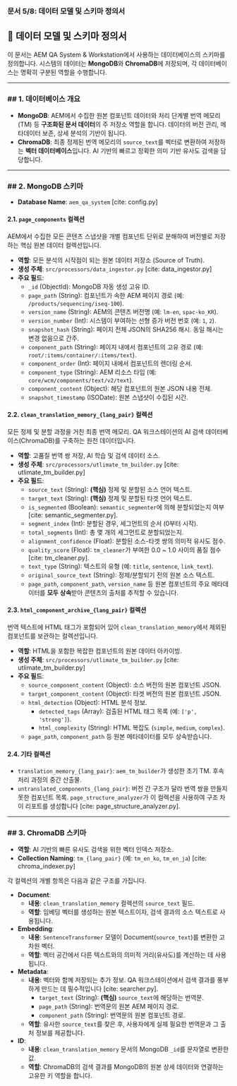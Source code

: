 
### **문서 5/8: 데이터 모델 및 스키마 정의서**

## **💾 데이터 모델 및 스키마 정의서**

이 문서는 AEM QA System & Workstation에서 사용하는 데이터베이스의 스키마를 정의합니다. 시스템의 데이터는 **MongoDB**와 **ChromaDB**에 저장되며, 각 데이터베이스는 명확히 구분된 역할을 수행합니다.

---

### ## 1. 데이터베이스 개요

* **MongoDB**: AEM에서 수집한 원본 컴포넌트 데이터와 처리 단계별 번역 메모리(TM) 등 **구조화된 문서 데이터**의 주 저장소 역할을 합니다. 데이터의 버전 관리, 메타데이터 보존, 상세 분석의 기반이 됩니다.
* **ChromaDB**: 최종 정제된 번역 메모리의 `source_text`를 벡터로 변환하여 저장하는 **벡터 데이터베이스**입니다. AI 기반의 빠르고 정확한 의미 기반 유사도 검색을 담당합니다.

---

### ## 2. MongoDB 스키마

* **Database Name**: `aem_qa_system` [cite: config.py]

#### **2.1. `page_components` 컬렉션**

AEM에서 수집한 모든 콘텐츠 스냅샷을 개별 컴포넌트 단위로 분해하여 버전별로 저장하는 핵심 원본 데이터 컬렉션입니다.

* **역할**: 모든 분석의 시작점이 되는 원본 데이터 저장소 (Source of Truth).
* **생성 주체**: `src/processors/data_ingestor.py` [cite: data_ingestor.py]
* **주요 필드**:
    * `_id` (ObjectId): MongoDB 자동 생성 고유 ID.
    * `page_path` (String): 컴포넌트가 속한 AEM 페이지 경로 (예: `/products/sequencing/iseq-100`).
    * `version_name` (String): AEM의 콘텐츠 버전명 (예: `lm-en`, `spac-ko_KR`).
    * `version_number` (Int): 시스템이 부여하는 선형 증가 버전 번호 (예: `1`, `2`).
    * `snapshot_hash` (String): 페이지 전체 JSON의 SHA256 해시. 동일 해시는 변경 없음으로 간주.
    * `component_path` (String): 페이지 내에서 컴포넌트의 고유 경로 (예: `root/:items/container/:items/text`).
    * `component_order` (Int): 페이지 내에서 컴포넌트의 렌더링 순서.
    * `component_type` (String): AEM 리소스 타입 (예: `core/wcm/components/text/v2/text`).
    * `component_content` (Object): 해당 컴포넌트의 원본 JSON 내용 전체.
    * `snapshot_timestamp` (ISODate): 원본 스냅샷이 수집된 시간.

#### **2.2. `clean_translation_memory_{lang_pair}` 컬렉션**

모든 정제 및 분할 과정을 거친 최종 번역 메모리. QA 워크스테이션의 AI 검색 데이터베이스(ChromaDB)를 구축하는 원천 데이터입니다.

* **역할**: 고품질 번역 쌍 저장, AI 학습 및 검색 데이터 소스.
* **생성 주체**: `src/processors/utlimate_tm_builder.py` [cite: utlimate_tm_builder.py]
* **주요 필드**:
    * `source_text` (String): **(핵심)** 정제 및 분할된 소스 언어 텍스트.
    * `target_text` (String): **(핵심)** 정제 및 분할된 타겟 언어 텍스트.
    * `is_segmented` (Boolean): `semantic_segmenter`에 의해 분할되었는지 여부 [cite: semantic_segmenter.py].
    * `segment_index` (Int): 분할된 경우, 세그먼트의 순서 (0부터 시작).
    * `total_segments` (Int): 총 몇 개의 세그먼트로 분할되었는지.
    * `alignment_confidence` (Float): 분할된 소스-타겟 쌍의 의미적 유사도 점수.
    * `quality_score` (Float): `tm_cleaner`가 부여한 0.0 ~ 1.0 사이의 품질 점수 [cite: tm_cleaner.py].
    * `text_type` (String): 텍스트의 유형 (예: `title`, `sentence`, `link_text`).
    * `original_source_text` (String): 정제/분할되기 전의 원본 소스 텍스트.
    * `page_path`, `component_path`, `version_name` 등 원본 컴포넌트의 주요 메타데이터를 **모두 상속**받아 콘텐츠의 출처를 추적할 수 있습니다.

#### **2.3. `html_component_archive_{lang_pair}` 컬렉션**

번역 텍스트에 HTML 태그가 포함되어 있어 `clean_translation_memory`에서 제외된 컴포넌트를 보관하는 컬렉션입니다.

* **역할**: HTML을 포함한 복잡한 컴포넌트의 원본 데이터 아카이빙.
* **생성 주체**: `src/processors/utlimate_tm_builder.py` [cite: utlimate_tm_builder.py]
* **주요 필드**:
    * `source_component_content` (Object): 소스 버전의 원본 컴포넌트 JSON.
    * `target_component_content` (Object): 타겟 버전의 원본 컴포넌트 JSON.
    * `html_detection` (Object): HTML 분석 정보.
        * `detected_tags` (Array): 검출된 HTML 태그 목록 (예: `['p', 'strong']`).
        * `html_complexity` (String): HTML 복잡도 (`simple`, `medium`, `complex`).
    * `page_path`, `component_path` 등 원본 메타데이터를 모두 상속받습니다.

#### **2.4. 기타 컬렉션**

* `translation_memory_{lang_pair}`: `aem_tm_builder`가 생성한 초기 TM. 후속 처리 과정의 중간 산출물.
* `untranslated_components_{lang_pair}`: 버전 간 구조가 달라 번역 쌍을 만들지 못한 컴포넌트 목록. `page_structure_analyzer`가 이 컬렉션을 사용하여 구조 차이 리포트를 생성합니다 [cite: page_structure_analyzer.py].

---

### ## 3. ChromaDB 스키마

* **역할**: AI 기반의 빠른 유사도 검색을 위한 벡터 인덱스 저장소.
* **Collection Naming**: `tm_{lang_pair}` (예: `tm_en_ko`, `tm_en_ja`) [cite: chroma_indexer.py]

각 컬렉션의 개별 항목은 다음과 같은 구조를 가집니다.

* **Document**:
    * **내용**: `clean_translation_memory` 컬렉션의 `source_text` 필드.
    * **역할**: 임베딩 벡터를 생성하는 원본 텍스트이자, 검색 결과의 소스 텍스트로 사용됩니다.
* **Embedding**:
    * **내용**: `SentenceTransformer` 모델이 Document(`source_text`)를 변환한 고차원 벡터.
    * **역할**: 벡터 공간에서 다른 텍스트와의 의미적 거리(유사도)를 계산하는 데 사용됩니다.
* **Metadata**:
    * **내용**: 벡터와 함께 저장되는 추가 정보. QA 워크스테이션에서 검색 결과를 풍부하게 만드는 데 필수적입니다 [cite: searcher.py].
        * `target_text` (String): **(핵심)** `source_text`에 해당하는 번역문.
        * `page_path` (String): 번역문의 원본 AEM 페이지 경로.
        * `component_path` (String): 번역문의 원본 컴포넌트 경로.
    * **역할**: 유사한 `source_text`를 찾은 후, 사용자에게 실제 필요한 번역문과 그 출처 정보를 제공합니다.
* **ID**:
    * **내용**: `clean_translation_memory` 문서의 MongoDB `_id`를 문자열로 변환한 값.
    * **역할**: ChromaDB의 검색 결과를 MongoDB의 원본 상세 데이터와 연결하는 고유한 키 역할을 합니다.